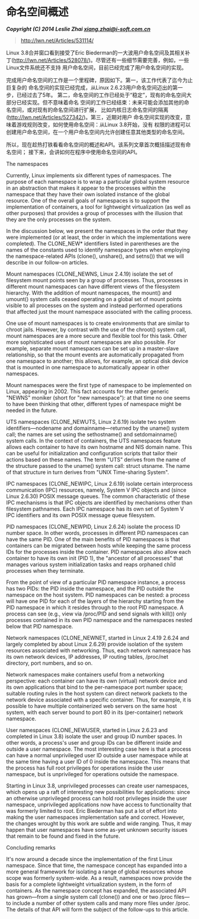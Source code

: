 # 命名空间概述

***Copyright (C) 2014 Leslie Zhai <xiang.zhai@i-soft.com.cn>***

> http://lwn.net/Articles/531114/

Linux 3.8合并窗口看到接受了Eric Biederman的一大波用户命名空间及其相关补丁(http://lwn.net/Articles/528078/)。尽管还有一些细节需要完善，例如，一些Linux文件系统还不支持
用户命名空间，目前已经完成了用户命名空间的实现。

完成用户命名空间的工作是一个里程碑，原因如下。第一，该工作代表了迄今为止巨复杂的
命名空间的实现已经完成，从Linux 2.6.23用户命名空间迈出的第一步，已经过去了5年。
第二，命名空间的工作已经处于“稳定”，现有的命名空间大部分已经实现。但不意味着命名
空间的工作已经结束：未来可能会添加其他的命名空间，或对现有的命名空间进行扩展，
比如内核日志命名空间的隔离(http://lwn.net/Articles/527342/)。第三，近期对用户
命名空间实现的改变，意味着游戏规则改变，如何使用命名空间：从Linux 3.8开始，没有
权限的进程可以创建用户命名空间，在一个用户命名空间内允许创建任意其他类型的命名空间。

所以，现在趁热打铁看看命名空间的概述和API。该系列文章首次概括描述现有命名空间；
接下来，会讲如何在程序中使用命名空间的API。

The namespaces

Currently, Linux implements six different types of namespaces. The purpose of each namespace is to wrap a particular global system resource in an abstraction that makes it appear to the processes within the namespace that they have their own isolated instance of the global resource. One of the overall goals of namespaces is to support the implementation of containers, a tool for lightweight virtualization (as well as other purposes) that provides a group of processes with the illusion that they are the only processes on the system.

In the discussion below, we present the namespaces in the order that they were implemented (or at least, the order in which the implementations were completed). The CLONE_NEW* identifiers listed in parentheses are the names of the constants used to identify namespace types when employing the namespace-related APIs (clone(), unshare(), and setns()) that we will describe in our follow-on articles.

Mount namespaces (CLONE_NEWNS, Linux 2.4.19) isolate the set of filesystem mount points seen by a group of processes. Thus, processes in different mount namespaces can have different views of the filesystem hierarchy. With the addition of mount namespaces, the mount() and umount() system calls ceased operating on a global set of mount points visible to all processes on the system and instead performed operations that affected just the mount namespace associated with the calling process.

One use of mount namespaces is to create environments that are similar to chroot jails. However, by contrast with the use of the chroot() system call, mount namespaces are a more secure and flexible tool for this task. Other more sophisticated uses of mount namespaces are also possible. For example, separate mount namespaces can be set up in a master-slave relationship, so that the mount events are automatically propagated from one namespace to another; this allows, for example, an optical disk device that is mounted in one namespace to automatically appear in other namespaces.

Mount namespaces were the first type of namespace to be implemented on Linux, appearing in 2002. This fact accounts for the rather generic "NEWNS" moniker (short for "new namespace"): at that time no one seems to have been thinking that other, different types of namespace might be needed in the future.

UTS namespaces (CLONE_NEWUTS, Linux 2.6.19) isolate two system identifiers—nodename and domainname—returned by the uname() system call; the names are set using the sethostname() and setdomainname() system calls. In the context of containers, the UTS namespaces feature allows each container to have its own hostname and NIS domain name. This can be useful for initialization and configuration scripts that tailor their actions based on these names. The term "UTS" derives from the name of the structure passed to the uname() system call: struct utsname. The name of that structure in turn derives from "UNIX Time-sharing System".

IPC namespaces (CLONE_NEWIPC, Linux 2.6.19) isolate certain interprocess communication (IPC) resources, namely, System V IPC objects and (since Linux 2.6.30) POSIX message queues. The common characteristic of these IPC mechanisms is that IPC objects are identified by mechanisms other than filesystem pathnames. Each IPC namespace has its own set of System V IPC identifiers and its own POSIX message queue filesystem.

PID namespaces (CLONE_NEWPID, Linux 2.6.24) isolate the process ID number space. In other words, processes in different PID namespaces can have the same PID. One of the main benefits of PID namespaces is that containers can be migrated between hosts while keeping the same process IDs for the processes inside the container. PID namespaces also allow each container to have its own init (PID 1), the "ancestor of all processes" that manages various system initialization tasks and reaps orphaned child processes when they terminate.

From the point of view of a particular PID namespace instance, a process has two PIDs: the PID inside the namespace, and the PID outside the namespace on the host system. PID namespaces can be nested: a process will have one PID for each of the layers of the hierarchy starting from the PID namespace in which it resides through to the root PID namespace. A process can see (e.g., view via /proc/PID and send signals with kill()) only processes contained in its own PID namespace and the namespaces nested below that PID namespace.

Network namespaces (CLONE_NEWNET, started in Linux 2.4.19 2.6.24 and largely completed by about Linux 2.6.29) provide isolation of the system resources associated with networking. Thus, each network namespace has its own network devices, IP addresses, IP routing tables, /proc/net directory, port numbers, and so on.

Network namespaces make containers useful from a networking perspective: each container can have its own (virtual) network device and its own applications that bind to the per-namespace port number space; suitable routing rules in the host system can direct network packets to the network device associated with a specific container. Thus, for example, it is possible to have multiple containerized web servers on the same host system, with each server bound to port 80 in its (per-container) network namespace.

User namespaces (CLONE_NEWUSER, started in Linux 2.6.23 and completed in Linux 3.8) isolate the user and group ID number spaces. In other words, a process's user and group IDs can be different inside and outside a user namespace. The most interesting case here is that a process can have a normal unprivileged user ID outside a user namespace while at the same time having a user ID of 0 inside the namespace. This means that the process has full root privileges for operations inside the user namespace, but is unprivileged for operations outside the namespace.

Starting in Linux 3.8, unprivileged processes can create user namespaces, which opens up a raft of interesting new possibilities for applications: since an otherwise unprivileged process can hold root privileges inside the user namespace, unprivileged applications now have access to functionality that was formerly limited to root. Eric Biederman has put a lot of effort into making the user namespaces implementation safe and correct. However, the changes wrought by this work are subtle and wide ranging. Thus, it may happen that user namespaces have some as-yet unknown security issues that remain to be found and fixed in the future.

Concluding remarks

It's now around a decade since the implementation of the first Linux namespace. Since that time, the namespace concept has expanded into a more general framework for isolating a range of global resources whose scope was formerly system-wide. As a result, namespaces now provide the basis for a complete lightweight virtualization system, in the form of containers. As the namespace concept has expanded, the associated API has grown—from a single system call (clone()) and one or two /proc files—to include a number of other system calls and many more files under /proc. The details of that API will form the subject of the follow-ups to this article.
